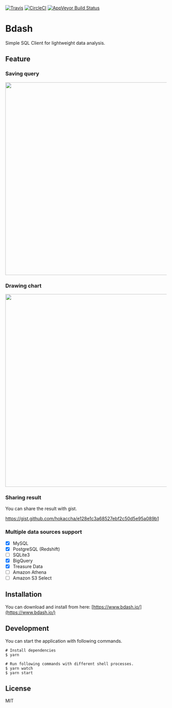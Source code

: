 [![Travis](https://img.shields.io/travis/bdash-app/bdash.svg?style=flat-square&label=Travis+CI)](https://travis-ci.org/bdash-app/bdash)
[![CircleCI](https://img.shields.io/circleci/project/github/bdash-app/bdash.svg?style=flat-square&label=CircleCI)](https://circleci.com/gh/bdash-app/bdash)
[![AppVeyor Build Status](https://img.shields.io/appveyor/ci/hokaccha/bdash/master.svg?style=flat-square&label=AppVeyor&logo=appveyor)](https://ci.appveyor.com/project/hokaccha/bdash/branch/master)

# Bdash

Simple SQL Client for lightweight data analysis.

## Feature

### Saving query

<img width="600" src="https://raw.githubusercontent.com/bdash-app/bdash/1.2.2/assets/capture1.png">

### Drawing chart

<img width="600" src="https://raw.githubusercontent.com/bdash-app/bdash/1.2.2/assets/capture2.png">

### Sharing result

You can share the result with gist.

https://gist.github.com/hokaccha/e128e1c3a68527ebf2c50d5e95a089b1

### Multiple data sources support

* [x] MySQL
* [x] PostgreSQL (Redshift)
* [ ] SQLite3
* [x] BigQuery
* [x] Treasure Data
* [ ] Amazon Athena
* [ ] Amazon S3 Select

## Installation

You can download and install from here: [https://www.bdash.io/](https://www.bdash.io/)

## Development

You can start the application with following commands.

```
# Install dependencies
$ yarn

# Run following commands with different shell processes.
$ yarn watch
$ yarn start
```

## License

MIT
